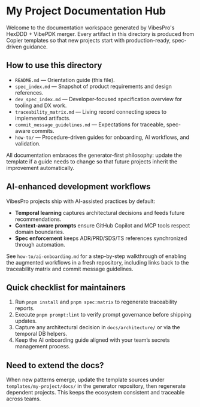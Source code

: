 # My Project Documentation Hub

Welcome to the documentation workspace generated by VibesPro's HexDDD + VibePDK merger. Every artifact in this directory is produced from Copier templates so that new projects start with production-ready, spec-driven guidance.

## How to use this directory

- `README.md` — Orientation guide (this file).
- `spec_index.md` — Snapshot of product requirements and design references.
- `dev_spec_index.md` — Developer-focused specification overview for tooling and DX work.
- `traceability_matrix.md` — Living record connecting specs to implemented artifacts.
- `commit_message_guidelines.md` — Expectations for traceable, spec-aware commits.
- `how-to/` — Procedure-driven guides for onboarding, AI workflows, and validation.

All documentation embraces the generator-first philosophy: update the template if a guide needs to change so that future projects inherit the improvement automatically.

## AI-enhanced development workflows

VibesPro projects ship with AI-assisted practices by default:

- **Temporal learning** captures architectural decisions and feeds future recommendations.
- **Context-aware prompts** ensure GitHub Copilot and MCP tools respect domain boundaries.
- **Spec enforcement** keeps ADR/PRD/SDS/TS references synchronized through automation.

See `how-to/ai-onboarding.md` for a step-by-step walkthrough of enabling the augmented workflows in a fresh repository, including links back to the traceability matrix and commit message guidelines.

## Quick checklist for maintainers

1. Run `pnpm install` and `pnpm spec:matrix` to regenerate traceability reports.
2. Execute `pnpm prompt:lint` to verify prompt governance before shipping updates.
3. Capture any architectural decision in `docs/architecture/` or via the temporal DB helpers.
4. Keep the AI onboarding guide aligned with your team’s secrets management process.

## Need to extend the docs?

When new patterns emerge, update the template sources under `templates/my-project/docs/` in the generator repository, then regenerate dependent projects. This keeps the ecosystem consistent and traceable across teams.
